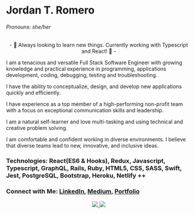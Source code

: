 # Jordan T. Romero
###### Pronouns: she/her

<p align="center">- 🌱 Always looking to learn new things. Currently working with Typescript and React! 🌱 -</p>

I am a tenacious and versatile Full Stack Software Engineer with growing knowledge and practical experience in programming, applications development, coding, debugging, testing and troubleshooting.

I have the ability to conceptualize, design, and develop new applications quickly and efficiently.

I have experience as a top member of a high-performing non-profit team with a focus on exceptional communication skills and leadership.

I am a natural self-learner and love multi-tasking and using technical and creative problem solving.

I am comfortable and confident working in diverse environments. I believe that diverse teams lead to new, innovative, and inclusive ideas.

### Technologies: React(ES6 & Hooks), Redux, Javascript, Typescript, GraphQL, Rails, Ruby, HTML5, CSS, SASS, Swift, Jest, PostgreSQL, Bootstrap, Heroku, Netlify ++


###    Connect with Me: [LinkedIn](https://www.linkedin.com/in/jordan-t-romero), [Medium](https://jordan-t-romero.medium.com/), [Portfolio](https://www.jordantromero.com/)

<p align="center">
  <a href="https://github.com/anuraghazra/github-readme-stats">
    <img align="center space-around" src="https://github-readme-stats.vercel.app/api?username=Jordan-Romero&show_icons=true&theme=radical" />
  </a>
  <a href="https://github.com/anuraghazra/convoychat">
    <img align="center space-around" src="https://github-readme-stats.vercel.app/api/top-langs/?username=Jordan-Romero&show_icons=true&theme=radical" />
  </a>
 </p>
<!--
**jordles113/jordles113** is a ✨ _special_ ✨ repository because its `README.md` (this file) appears on your GitHub profile.

[![Top Langs](https://github-readme-stats.vercel.app/api/top-langs/?username=anuraghazra)](https://github.com/anuraghazra/github-readme-stats)
Here are some ideas to get you started:

- 🔭 I’m currently working on ...
- 🌱 I’m currently learning React and Redux
- 👯 I’m looking to collaborate on ...
- 🤔 I’m looking for help with ...
- 💬 Ask me about ...
- 📫 You can reach me 
- 😄 Pronouns: ...
- ⚡ Fun fact: ...
-->
